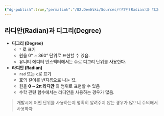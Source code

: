 ```yaml
---
{"dg-publish":true,"permalink":"/02.DevWiki/Sources/라디안(Radian)과 디그리(Degree)/","noteIcon":""}
---
```


## 라디안(Radian)과 디그리(Degree)

-   **디그리 (Degree)**
	- `°` 로 표기
	- 원을 0° ~ 360° 단위로 표현할 수 있음.
	- 유니티 에디터 인스펙터에서는 주로 디그리 단위를 사용한다.
-   **라디안 (Radian)**
	- `rad` 또는 `c`로 표기
	- 호의 길이를 반지름으로 나눈 값.
	- 원을 **0 ~ 2π 라디안** 의 범위로 표현할 수 있음
	- 수학 관련 함수에서는 라디안을 사용하는 경우가 많음.

> 개발시에 어떤 단위를 사용하는지 명확히 알려주지 않는 경우가 많으니 주의해서 사용하자